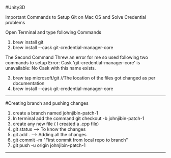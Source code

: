 #Unity3D

Important Commands to Setup Git on Mac OS and Solve Credential problems

Open Terminal and type following Commands

1. brew install git  
2. brew install --cask git-credential-manager-core

The Second Command Threw an error for me so used following two commands to setup
Error: Cask 'git-credential-manager-core' is unavailable: No Cask with this name exists.

3. brew tap microsoft/git      //The location of the files got changed as per documentation
4. brew install --cask git-credential-manager-core

--------------------------------------------------------------------------------------------

#Creating branch and pushing changes

1. create a branch named johnjibin-patch-1
2. In terminal add the command git checkout -b johnjibin-patch-1   
3. create any new file ( I created a .cpp file)
4. git status --> To know the changes
5. git add .  --> Adding all the changes
6. git commit -m "First commit from local repo to branch"
7. git push -u origin johnjibin-patch-1

---------------------------------------------------------------------------------------------

